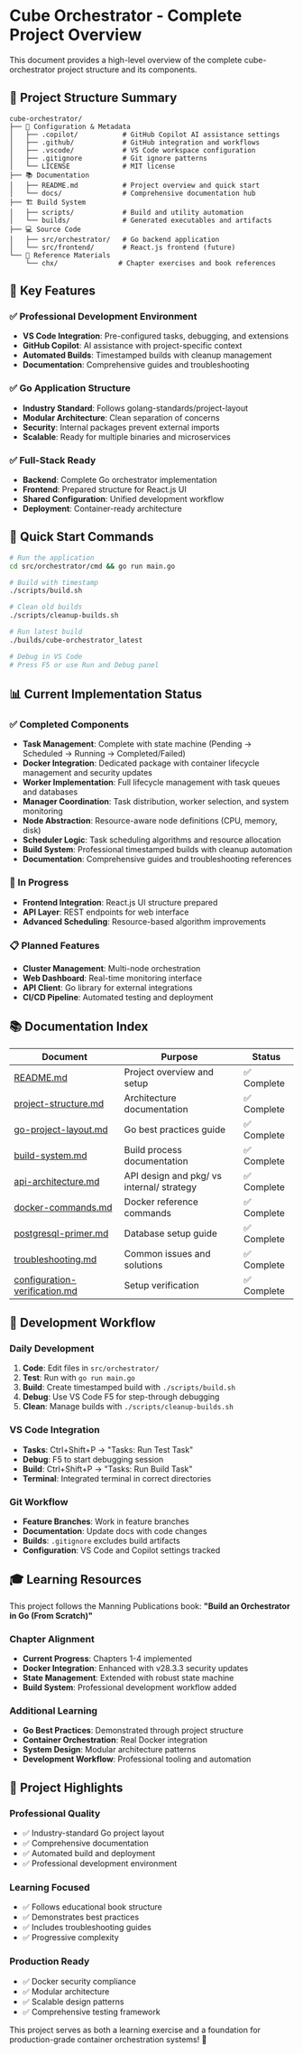# Cube Orchestrator - Complete Project Overview

This document provides a high-level overview of the complete cube-orchestrator project structure and its components.

## 📁 Project Structure Summary

```text
cube-orchestrator/
├── 🔧 Configuration & Metadata
│   ├── .copilot/           # GitHub Copilot AI assistance settings
│   ├── .github/            # GitHub integration and workflows
│   ├── .vscode/            # VS Code workspace configuration
│   ├── .gitignore          # Git ignore patterns
│   └── LICENSE             # MIT license
├── 📚 Documentation
│   ├── README.md           # Project overview and quick start
│   └── docs/               # Comprehensive documentation hub
├── 🏗️ Build System
│   ├── scripts/            # Build and utility automation
│   └── builds/             # Generated executables and artifacts
├── 💻 Source Code
│   ├── src/orchestrator/   # Go backend application
│   └── src/frontend/       # React.js frontend (future)
└── 📖 Reference Materials
    └── chx/               # Chapter exercises and book references
```

## 🎯 Key Features

### ✅ Professional Development Environment

- **VS Code Integration**: Pre-configured tasks, debugging, and extensions
- **GitHub Copilot**: AI assistance with project-specific context
- **Automated Builds**: Timestamped builds with cleanup management
- **Documentation**: Comprehensive guides and troubleshooting

### ✅ Go Application Structure

- **Industry Standard**: Follows golang-standards/project-layout
- **Modular Architecture**: Clean separation of concerns
- **Security**: Internal packages prevent external imports
- **Scalable**: Ready for multiple binaries and microservices

### ✅ Full-Stack Ready

- **Backend**: Complete Go orchestrator implementation
- **Frontend**: Prepared structure for React.js UI
- **Shared Configuration**: Unified development workflow
- **Deployment**: Container-ready architecture

## 🚀 Quick Start Commands

```bash
# Run the application
cd src/orchestrator/cmd && go run main.go

# Build with timestamp
./scripts/build.sh

# Clean old builds
./scripts/cleanup-builds.sh

# Run latest build
./builds/cube-orchestrator_latest

# Debug in VS Code
# Press F5 or use Run and Debug panel
```

## 📊 Current Implementation Status

### ✅ Completed Components

- **Task Management**: Complete with state machine (Pending → Scheduled → Running → Completed/Failed)
- **Docker Integration**: Dedicated package with container lifecycle management and security updates
- **Worker Implementation**: Full lifecycle management with task queues and databases
- **Manager Coordination**: Task distribution, worker selection, and system monitoring
- **Node Abstraction**: Resource-aware node definitions (CPU, memory, disk)
- **Scheduler Logic**: Task scheduling algorithms and resource allocation
- **Build System**: Professional timestamped builds with cleanup automation
- **Documentation**: Comprehensive guides and troubleshooting references

### 🔄 In Progress

- **Frontend Integration**: React.js UI structure prepared
- **API Layer**: REST endpoints for web interface
- **Advanced Scheduling**: Resource-based algorithm improvements

### 📋 Planned Features

- **Cluster Management**: Multi-node orchestration
- **Web Dashboard**: Real-time monitoring interface
- **API Client**: Go library for external integrations
- **CI/CD Pipeline**: Automated testing and deployment

## 📚 Documentation Index

| Document | Purpose | Status |
|----------|---------|--------|
| [README.md](../README.md) | Project overview and setup | ✅ Complete |
| [project-structure.md](project-structure.md) | Architecture documentation | ✅ Complete |
| [go-project-layout.md](go-project-layout.md) | Go best practices guide | ✅ Complete |
| [build-system.md](build-system.md) | Build process documentation | ✅ Complete |
| [api-architecture.md](api-architecture.md) | API design and pkg/ vs internal/ strategy | ✅ Complete |
| [docker-commands.md](docker-commands.md) | Docker reference commands | ✅ Complete |
| [postgresql-primer.md](postgresql-primer.md) | Database setup guide | ✅ Complete |
| [troubleshooting.md](troubleshooting.md) | Common issues and solutions | ✅ Complete |
| [configuration-verification.md](configuration-verification.md) | Setup verification | ✅ Complete |

## 🔧 Development Workflow

### Daily Development

1. **Code**: Edit files in `src/orchestrator/`
2. **Test**: Run with `go run main.go`
3. **Build**: Create timestamped build with `./scripts/build.sh`
4. **Debug**: Use VS Code F5 for step-through debugging
5. **Clean**: Manage builds with `./scripts/cleanup-builds.sh`

### VS Code Integration

- **Tasks**: Ctrl+Shift+P → "Tasks: Run Test Task"
- **Debug**: F5 to start debugging session
- **Build**: Ctrl+Shift+P → "Tasks: Run Build Task"
- **Terminal**: Integrated terminal in correct directories

### Git Workflow

- **Feature Branches**: Work in feature branches
- **Documentation**: Update docs with code changes
- **Builds**: `.gitignore` excludes build artifacts
- **Configuration**: VS Code and Copilot settings tracked

## 🎓 Learning Resources

This project follows the Manning Publications book:
**"Build an Orchestrator in Go (From Scratch)"**

### Chapter Alignment

- **Current Progress**: Chapters 1-4 implemented
- **Docker Integration**: Enhanced with v28.3.3 security updates
- **State Management**: Extended with robust state machine
- **Build System**: Professional development workflow added

### Additional Learning

- **Go Best Practices**: Demonstrated through project structure
- **Container Orchestration**: Real Docker integration
- **System Design**: Modular architecture patterns
- **Development Workflow**: Professional tooling and automation

## 🌟 Project Highlights

### Professional Quality

- ✅ Industry-standard Go project layout
- ✅ Comprehensive documentation
- ✅ Automated build and deployment
- ✅ Professional development environment

### Learning Focused

- ✅ Follows educational book structure
- ✅ Demonstrates best practices
- ✅ Includes troubleshooting guides
- ✅ Progressive complexity

### Production Ready

- ✅ Docker security compliance
- ✅ Modular architecture
- ✅ Scalable design patterns
- ✅ Comprehensive testing framework

This project serves as both a learning exercise and a foundation for production-grade container orchestration systems! 🚀

